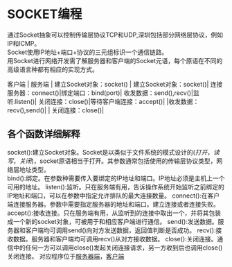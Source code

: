 SOCKET编程
===============
通过Socket抽象可以控制传输层协议TCP和UDP,深圳包括部分网络层协议，例如IP和ICMP。  
Socket使用IP地址+端口+协议的三元组标识一个通信链路。  
用Socket进行网络开发需了解服务器和客户端的Socket元语，每个原语在不同的高级语言种都有相应的实现方式。  

客户端 | 服务端 |
建立Socket对象：socket() | 建立Socket对象：socket()|
连接服务器：connect()|绑定端口：bind(port)|
收发数据：send(),recv()|监听:listen()|
关闭连接：close()|等待客户端连接：accept()|
 |收发数据：recv(),send()|
  | 关闭连接：close()|  

各个函数详细解释
-------------------
socket():建立Socket对象。Socket是以类似于文件系统的模式设计的(*打开*，*读写*，*关闭*)，socket原语相当于打开。其参数通常包括使用的传输层协议类型，网络层地址类型。  
bind():绑定。在参数种需要传入要绑定的IP地址和端口。IP地址必须是主机上一个可用的地址。
listen():监听。只在服务端有用，告诉操作系统开始监听之前绑定的IP地址和端口，可以在参数中指定允许排队的最大连接数量。 
connect():在客户端连接服务器。参数中需要指定服务器的地址和端口。建立连接或者连接失败。  
accept():接收连接。只在服务端有用，从监听到的连接中取出一个，并将其包装成一个新的socket对象，可被用于和相应客户端进行通信。
send():发送数据。服务器和客户端均可调用send()向对方发送数据，返回值判断是否成功。
recv():接收数据。服务器和客户端均可调用recv()从对方接收数据。 
close():关闭连接。通信中的任何一方可以调用close()发起关闭连接请求，另一方收到后也调用close()关闭连接。
对应程序位于[服务器端](https://github.com/BigBigRadish/pyhton_high_efficiency_dev/tree/master/net_basic/tcp_server.py)，[客户端](https://github.com/BigBigRadish/pyhton_high_efficiency_dev/tree/master/net_basic/tcp_client.py)